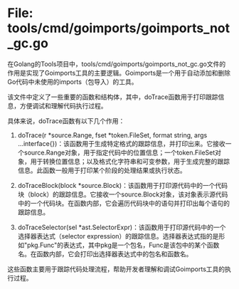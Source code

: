 # File: tools/cmd/goimports/goimports_not_gc.go

在Golang的Tools项目中，tools/cmd/goimports/goimports_not_gc.go文件的作用是实现了Goimports工具的主要逻辑。Goimports是一个用于自动添加和删除Go代码中未使用的imports（包导入）的工具。

该文件中定义了一些重要的函数和结构体，其中，doTrace函数用于打印跟踪信息，方便调试和理解代码执行过程。

具体来说，doTrace函数有以下几个作用：

1. doTrace(r *source.Range, fset *token.FileSet, format string, args ...interface{})：该函数用于生成特定格式的跟踪信息，并打印出来。它接收一个source.Range对象，用于指定代码中的位置信息；一个token.FileSet对象，用于转换位置信息；以及格式化字符串和可变参数，用于生成完整的跟踪信息。此函数一般用于打印某个阶段的处理结果或执行状态。

2. doTraceBlock(block *source.Block)：该函数用于打印源代码中的一个代码块（block）的跟踪信息。它接收一个source.Block对象，该对象表示源代码中的一个代码块。在函数内部，它会遍历代码块中的语句并打印出每个语句的跟踪信息。

3. doTraceSelector(sel *ast.SelectorExpr)：该函数用于打印源代码中的一个选择器表达式（selector expression）的跟踪信息。选择器表达式指的是形如"pkg.Func"的表达式，其中pkg是一个包名，Func是该包中的某个函数名。在函数内部，它会打印出选择器表达式中的包名和函数名。

这些函数主要用于跟踪代码处理流程，帮助开发者理解和调试Goimports工具的执行过程。

